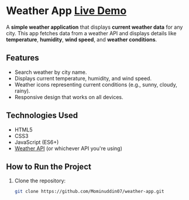 # Weather App [Live Demo](https://mominuddin07.github.io/Weather-App)


A **simple weather application** that displays **current weather data** for any city. This app fetches data from a weather API and displays details like **temperature**, **humidity**, **wind speed**, and **weather conditions**.

## Features

- Search weather by city name.
- Displays current temperature, humidity, and wind speed.
- Weather icons representing current conditions (e.g., sunny, cloudy, rainy).
- Responsive design that works on all devices.

## Technologies Used

- HTML5
- CSS3
- JavaScript (ES6+)
- [Weather API](https://openweathermap.org/api) (or whichever API you're using)

## How to Run the Project

1. Clone the repository:
   ```bash
   git clone https://github.com/Mominuddin07/weather-app.git
